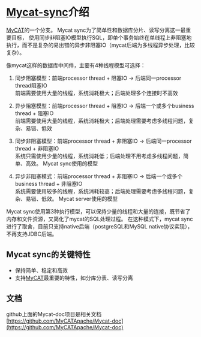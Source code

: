 # [Mycat-sync](https://github.com/little-pan/mycat-sync)介绍

[MyCAT](https://github.com/MyCATApache/Mycat-Server)的一个分支。 Mycat sync为了简单性和数据库分片、读写分离这一最重要目标，
使用同步非阻塞IO模型执行SQL，即单个事务始终在单线程上非阻塞地执行，而不是复杂的易出错的异步非阻塞IO（mycat后端为多线程异步处理，比较复杂）。

像mycat这样的数据库中间件，主要有4种线程模型可选择：
1) 同步阻塞模型：前端processor thread + 阻塞IO -> 后端同一processor thread阻塞IO <br/>
前端需要使用大量的线程，系统消耗极大；后端处理多个连接时不高效

2) 异步阻塞模型：前端processor thread + 阻塞IO -> 后端一个或多个business thread + 阻塞IO <br/>
前端需要使用大量的线程，系统消耗极大；后端处理需要考虑多线程问题，复杂、易错、低效
  
3) 同步非阻塞模型：前端processor thread + 非阻塞IO -> 后端同一processor thread + 非阻塞IO <br/>
系统只需使用少量的线程，系统消耗低；后端处理不用考虑多线程问题，简单、高效。 Mycat sync使用的模型
  
4) 异步非阻塞模式：前端processor thread + 非阻塞IO -> 后端一个或多个business thread + 非阻塞IO <br/>
系统需要使用较多的线程，系统消耗较高；后端处理需要考虑多线程问题，复杂、易错、低效。 Mycat server使用的模型

Mycat sync使用第3种执行模型，可以保持少量的线程和大量的连接，既节省了内存和文件资源，又简化了mycat的SQL处理过程。
在这种模式下，mycat sync进行了取舍，目前只支持native后端（postgreSQL和MySQL native协议实现），不再支持JDBC后端。

## Mycat sync的关键特性

* 保持简单、稳定和高效
* 支持[MyCAT](https://github.com/MyCATApache/Mycat-Server)最重要的特性，如分库分表、读写分离

## 文档

github上面的Mycat-doc项目是相关文档 [https://github.com/MyCATApache/Mycat-doc](https://github.com/MyCATApache/Mycat-doc)
